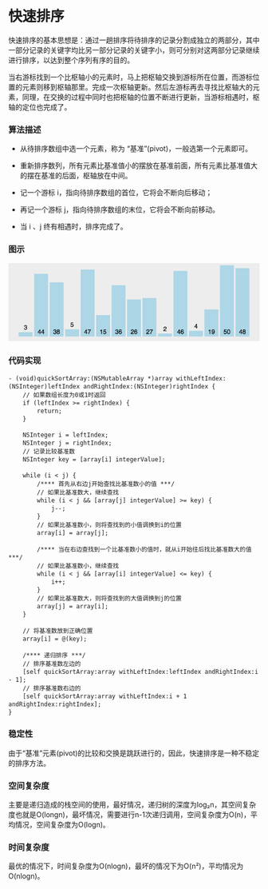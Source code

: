 # 快速排序

快速排序的基本思想是：通过一趟排序将待排序的记录分割成独立的两部分，其中一部分记录的关键字均比另一部分记录的关键字小，则可分别对这两部分记录继续进行排序，以达到整个序列有序的目的。

当右游标找到一个比枢轴小的元素时，马上把枢轴交换到游标所在位置，而游标位置的元素则移到枢轴那里。完成一次枢轴更新。然后左游标再去寻找比枢轴大的元素，同理，在交换的过程中同时也把枢轴的位置不断进行更新，当游标相遇时，枢轴的定位也完成了。

### 算法描述

* 从待排序数组中选一个元素，称为 “基准”(pivot)，一般选第一个元素即可。
* 重新排序数列，所有元素比基准值小的摆放在基准前面，所有元素比基准值大的摆在基准的后面，枢轴放在中间。

* 记一个游标 i，指向待排序数组的首位，它将会不断向后移动；
* 再记一个游标 j，指向待排序数组的末位，它将会不断向前移动。
* 当 i 、j 终有相遇时，排序完成了。

### 图示
![快速排序](https://github.com/sunjinshuai/Play-Leetcode/blob/master/Algorithm-Sort/QuickSort/QuickSort.gif)

### 代码实现

```
- (void)quickSortArray:(NSMutableArray *)array withLeftIndex:(NSInteger)leftIndex andRightIndex:(NSInteger)rightIndex {
    // 如果数组长度为0或1时返回
    if (leftIndex >= rightIndex) {
        return;
    }
    
    NSInteger i = leftIndex;
    NSInteger j = rightIndex;
    // 记录比较基准数
    NSInteger key = [array[i] integerValue];
    
    while (i < j) {
        /**** 首先从右边j开始查找比基准数小的值 ***/
        // 如果比基准数大，继续查找
        while (i < j && [array[j] integerValue] >= key) {
            j--;
        }
        // 如果比基准数小，则将查找到的小值调换到i的位置
        array[i] = array[j];
        
        /**** 当在右边查找到一个比基准数小的值时，就从i开始往后找比基准数大的值 ***/
        // 如果比基准数小，继续查找
        while (i < j && [array[i] integerValue] <= key) {
            i++;
        }
        // 如果比基准数大，则将查找到的大值调换到j的位置
        array[j] = array[i];
    }
    
    // 将基准数放到正确位置
    array[i] = @(key);
    
    /**** 递归排序 ***/
    // 排序基准数左边的
    [self quickSortArray:array withLeftIndex:leftIndex andRightIndex:i - 1];
    // 排序基准数右边的
    [self quickSortArray:array withLeftIndex:i + 1 andRightIndex:rightIndex];
}
``` 
 
### 稳定性
由于“基准”元素(pivot)的比较和交换是跳跃进行的，因此，快速排序是一种不稳定的排序方法。

### 空间复杂度
主要是递归造成的栈空间的使用，最好情况，递归树的深度为log₂n，其空间复杂度也就是O(longn)，最坏情况，需要进行n-1次递归调用，空间复杂度为O(n)，平均情况，空间复杂度为O(logn)。

### 时间复杂度
最优的情况下，时间复杂度为O(nlogn)，最坏的情况下为O(n²)，平均情况为O(nlogn)。
